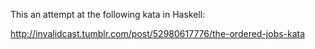 This an attempt at the following kata in Haskell:

http://invalidcast.tumblr.com/post/52980617776/the-ordered-jobs-kata
